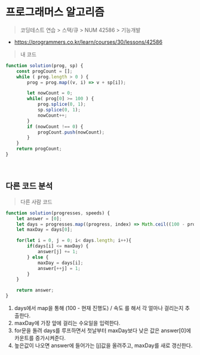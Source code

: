 # 프로그래머스 알고리즘
> 코딩테스트 연습 > 스택/큐 > NUM 42586 > 기능개발
- https://programmers.co.kr/learn/courses/30/lessons/42586

>  내 코드
```js
function solution(prog, sp) {
    const progCount = [];
    while ( prog.length > 0 ) {
        prog = prog.map((v, i) => v + sp[i]);

        let nowCount = 0;
        while( prog[0] >= 100 ) {
            prog.splice(0, 1);
            sp.splice(0, 1);
            nowCount++;
        }
        if (nowCount !== 0) {
            progCount.push(nowCount);
        }
    }
    return progCount;
}
```

<br/>

## 다른 코드 분석

> 다른 사람 코드
```js
function solution(progresses, speeds) {
    let answer = [0];
    let days = progresses.map((progress, index) => Math.ceil((100 - progress) / speeds[index]));
    let maxDay = days[0];

    for(let i = 0, j = 0; i< days.length; i++){
        if(days[i] <= maxDay) {
            answer[j] += 1;
        } else {
            maxDay = days[i];
            answer[++j] = 1;
        }
    }

    return answer;
}
```

1. days에서 map을 통해 (100 - 현재 진행도) / 속도 를 해서 각 얼마나 걸리는지 추출한다.
2. maxDay에 가장 앞에 걸리는 수요일을 입력한다.
3. for문을 돌려 days를 루프하면서 첫날부터 maxDay보다 낮은 값은 answer[0]에 카운트를 증가시켜준다.
4. 높은값이 나오면 answer에 들어가는 [j]값을 올려주고, maxDay를 새로 갱신한다.